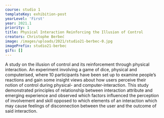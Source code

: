 ```yaml
---
course: studio 1
templateKey: exhibition-post
yearLevel: 'First'
year: 2021.1
priority: 1
title: Physical Interaction Reinforcing the Illusion of Control
creators: Christophe Berbeć
image: /images/uploads/2021/studio21-berbec-0.jpg
imagePrefix: studio21-berbec
gifs: []
---
```


A study on the illusion of control and its reinforcement through physical interaction. An experiment involving a game of dice, physical and computerised, where 10 participants have been set up to examine people’s reactions and gain some insight views about how users perceive their notion of control during physical- and computer-interaction. This study demonstrated principles of relationship between interaction attribute and emerging experience and observed which factors influenced the perception of involvement and skill opposed to which elements of an interaction which may cause feelings of disconnection between the user and the outcome of said interaction.
